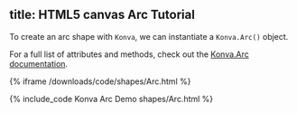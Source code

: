title: HTML5 canvas Arc Tutorial
---

To create an arc shape with `Konva`, we can instantiate a `Konva.Arc()` object.

For a full list of attributes and methods, check out the [Konva.Arc documentation](https://konvajs.github.io/api/Konva.Arc.html).

{% iframe /downloads/code/shapes/Arc.html %}

{% include_code Konva Arc Demo shapes/Arc.html %}

